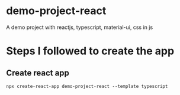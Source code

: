 # demo-project-react
 A demo project with reactjs, typescript, material-ui, css in js

# Steps I followed to create the app
## Create react app
`npx create-react-app demo-project-react --template typescript`
